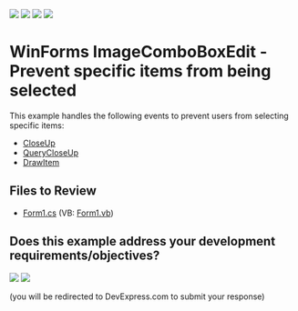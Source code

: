<!-- default badges list -->
![](https://img.shields.io/endpoint?url=https://codecentral.devexpress.com/api/v1/VersionRange/128623086/24.2.1%2B)
[![](https://img.shields.io/badge/Open_in_DevExpress_Support_Center-FF7200?style=flat-square&logo=DevExpress&logoColor=white)](https://supportcenter.devexpress.com/ticket/details/E2358)
[![](https://img.shields.io/badge/📖_How_to_use_DevExpress_Examples-e9f6fc?style=flat-square)](https://docs.devexpress.com/GeneralInformation/403183)
[![](https://img.shields.io/badge/💬_Leave_Feedback-feecdd?style=flat-square)](#does-this-example-address-your-development-requirementsobjectives)
<!-- default badges end -->

# WinForms ImageComboBoxEdit - Prevent specific items from being selected

This example handles the following events to prevent users from selecting specific items: 

* [CloseUp](https://docs.devexpress.com/WindowsForms/DevExpress.XtraEditors.Repository.RepositoryItemPopupBase.CloseUp)
* [QueryCloseUp](https://docs.devexpress.com/WindowsForms/DevExpress.XtraEditors.Repository.RepositoryItemPopupBase.QueryCloseUp)
* [DrawItem](https://docs.devexpress.com/WindowsForms/DevExpress.XtraEditors.Repository.RepositoryItemComboBox.DrawItem)


## Files to Review

* [Form1.cs](./CS/WindowsApplication33/Form1.cs) (VB: [Form1.vb](./VB/WindowsApplication33/Form1.vb))
<!-- feedback -->
## Does this example address your development requirements/objectives?

[<img src="https://www.devexpress.com/support/examples/i/yes-button.svg"/>](https://www.devexpress.com/support/examples/survey.xml?utm_source=github&utm_campaign=winforms-imagecomboboxedit-disable-specific-items&~~~was_helpful=yes) [<img src="https://www.devexpress.com/support/examples/i/no-button.svg"/>](https://www.devexpress.com/support/examples/survey.xml?utm_source=github&utm_campaign=winforms-imagecomboboxedit-disable-specific-items&~~~was_helpful=no)

(you will be redirected to DevExpress.com to submit your response)
<!-- feedback end -->
